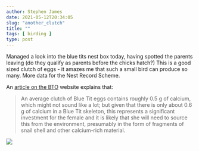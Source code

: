 ```yaml
---
author: Stephen James
date: 2021-05-12T20:34:05
slug: "another_clutch"
title: ""
tags: [ birding ]
type: post
---
```

Managed a look into the blue tits nest box today, having spotted the parents leaving (do they qualify as parents before the chicks hatch?) This is a good sized clutch of eggs - it amazes me that such a small bird can produce so many. More data for the Nest Record Scheme. 

An [article on the BTO](https://www.bto.org/understanding-birds/species-focus/blue-tit) website explains that: 

> An average clutch of Blue Tit eggs contains roughly 0.5 g of calcium, which might not sound like a lot; but given that there is only about 0.6 g of calcium in a Blue Tit skeleton, this represents a significant investment for the female and it is likely that she will need to source this from the environment, presumably in the form of fragments of snail shell and other calcium-rich material.


![ ](https://www.dropbox.com/s/tsy33oj70g4qacb/IMG_4839-3.jpeg?raw=1)
